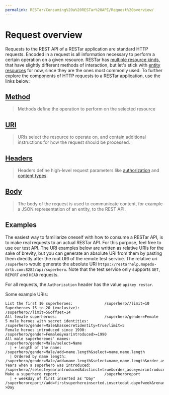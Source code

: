 ```yaml
---
permalink: RESTar/Consuming%20a%20RESTar%20API/Request%20overview/
---
```


# Request overview

Requests to the REST API of a RESTar application are standard HTTP requests. Encoded in a request is all information necessary to perform a certain operation on a given resource. RESTar has [multiple resource kinds](), that have slightly different methods of interaction, but let's stick with [entity resources]() for now, since they are the ones most commonly used. To further explore the components of HTTP requests to a RESTar application, use the links below:

## [Method](../Methods)

> Methods define the operation to perform on the selected resource

## [URI](../URI)

> URIs select the resource to operate on, and contain additional instructions for how the request should be processed.

## [Headers](../Headers)

> Headers define high-level request parameters like [authorization](../Headers/#authorization) and [content types](../Headers/#content-type).

## [Body](../Body%20and%20data%20sources)

> The body of the request is used to communicate content, for example a JSON representation of an entity, to the REST API.

## Examples

The easiest way to familiarize oneself with how to consume a RESTar API, is to make real requests to an actual RESTar API. For this purpose, feel free to use our test API. The URI examples below are written as relative URIs for the sake of brevity, but you can generate an absolute URI from them by pasting them directly after the root URI of the remote test service. The relative uri `/superhero` would generate the absolute URI `https://restarhelp.mopedo-drtb.com:8282/api/superhero`. Note that the test service only supports `GET`, `REPORT` and `HEAD` requests.

For all requests, the `Authorization` header has the value `apikey restar`.

Some example URIs:

```
List the first 10 superheroes:              /superhero//limit=10
Superheroes 15 to 20 (exclusive):           /superhero//limit=5&offset=14
All female superheroes:                     /superhero/gender=Female
5 male heroes with secret identities:       /superhero/gender=Male&hassecretidentity=true/limit=5
Female heroes introduced since 1990:        /superhero/gender=Female&yearintroduced>=1990
All male superhereoes' names:               /superhero/gender=Male/select=Name
  | + length of the name:                   /superhero/gender=Male/add=name.length&select=name,name.length
  | Ordered by name length:                 /superhero/gender=Male/add=name.length&select=name,name.length&order_asc=name.length
Years when a superhero was introduced:      /superhero//select=yearintroduced&distinct=true&order_asc=yearintroduced
Make a superhero report:                    /superheroreport
  | + weekday of first inserted as "Day"    /superheroreport//add=firstsuperheroinserted.insertedat.dayofweek&rename=firstsuperheroinserted.insertedat.dayofweek->Day
```
